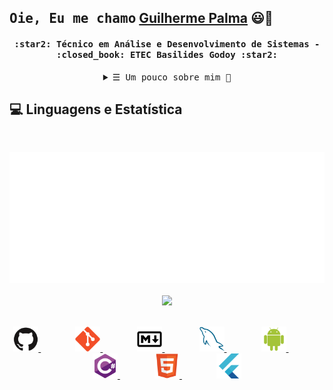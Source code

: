 <!--https://github.com/iuricode/readme-template/blob/main/README-profile/vanessaswerts.md Base boa
https://dev.to/envoy_/150-badges-for-github-pnk bages-->
<!--<img alt="GitHub" src="https://img.shields.io/badge/LinkedIn-0077B5?style=for-the-badge&logo=linkedin&logoColor=white" /> -->

##  <samp>Oie, Eu me chamo</samp> [Guilherme Palma](#home) :smiley:👋

<h4 align="center" id="home">
   <samp>:star2: Técnico em Análise e Desenvolvimento de Sistemas - :closed_book: <b>ETEC Basilides Godoy</b> :star2:</samp>
</h4>


<details align="center" id="home_menu">   
   <summary><samp>&#9776; Um pouco sobre mim 💬</samp></summary>   
      
   <div align="start">
      <br />
      <ul>
         <li>🚀 <b>Skills:</b></li>
         <ul>
            <li><b>Linguagens e Frameworks</b></li>
            <img alt="Java" 
                 src="https://img.shields.io/badge/-Java%20(Android)-333333?style=flat-square&logo=Android&logoColor=sucess" /> 
            <img alt="C#" 
                 src="https://img.shields.io/badge/-C%23-333333?style=flat-square&logo=Csharp&logoColor=green" />
            <img alt="ASP .NET" 
                 src="https://img.shields.io/badge/-ASP%20.NET-333333?style=flat-square&logo=.net&logoColor=ffffff" />
            <img alt="PHP" 
                 src="https://img.shields.io/badge/-PHP-333333?style=flat-square&logo=php&logoColor=sucess" />
            <img alt="MySQL" 
                 src="https://img.shields.io/badge/-MySQL-333333?style=flat-square&logo=MySQL" />
            <img alt="SQLite" 
                 src="https://img.shields.io/badge/SQLite-333333?style=flat-square&logo=sqlite&logoColor=blue" />
            <img alt="Markdown" 
                 src="https://img.shields.io/badge/-Markdown-333333?style=flat-square&logo=markdown&logoColor=white" />
            <img alt="JUnit" 
                 src="https://img.shields.io/badge/-JUnit-333333?style=flat&logo=jest" />
         </ul>
         <ul>
            <li><b>Ferramentas de Desenvolvimento (IDEs e Editores de Codigo)</b></li>
               <img alt="Android Studio" 
                    src="https://img.shields.io/badge/-Android%20Studio-333333?style=flat-square&logo=AndroidStudio" /> 
               <img alt="Visual Studio" 
                    src="https://img.shields.io/badge/-Visual%20Studio-333333?style=flat-square&logo=VisualStudio&logoColor=cc00cc" />
               <img alt="Visual Studio Code" 
                    src="https://img.shields.io/badge/-Visual%20Studio%20Code-333333?style=flat-square&logo=VisualStudioCode&logoColor=blue" />
               <img alt="Eclipse" 
                    src="https://img.shields.io/badge/-Eclipse-333333?style=flat-square&logo=eclipse&logoColor=cc55cc" />
         </ul>
         <ul>
            <li><b>DevOps</b></li>
               <img alt="Git" 
                    src="https://img.shields.io/badge/-Git-333333?style=flat-square&logo=git" />
               <img alt="GitHub" 
                    src="https://img.shields.io/badge/-GitHub-333333?style=flat-square&logo=github" /> 
               <img alt="Trello" 
                    src="https://img.shields.io/badge/-Trello-333333?style=flat-square&logo=trello&logoColor=blue" />
               <img alt="Heroku" 
                    src="https://img.shields.io/badge/-Heroku-333333?style=flat-square&logo=heroku&logoColor=cc00cc" />
               <img alt="Postman" 
                    src="https://img.shields.io/badge/-Postman-333333?style=flat-square&logo=postman" />
               <img alt="Swagger" 
                    src="https://img.shields.io/badge/-Swagger-333333?style=flat-square&logo=swagger" />
               <img alt="Docker" 
                    src="https://img.shields.io/badge/-Docker-333333?style=flat-square&logo=docker" />
         </ul>
   <br />
         <li>🌎 Onde me encontrar: &nbsp;&nbsp; 
            <a href="mailto:guippalma@gmail.com" target="_blank"><img alt="Email" 
                    src="https://img.shields.io/badge/Gmail-333333?style=flat-square&logo=gmail&logoColor=red" /></a>
            <a href="mailto:guilherme.palma8@etec.sp.gov.br" target="_blank"><img alt="Email" 
                    src="https://img.shields.io/badge/Microsoft_Outlook-333333?style=flat-square&logo=microsoft-outlook&logoColor=blue" /></a>  
         </li>
      </ul>
   </div>
   
   <br/>

   <p align="center">
     <a href="https://github.com/GuilhermePalma" target="_blank">
         <img alt="Estatisticas GitHub" align="center" 
              src="https://github-readme-stats.vercel.app/api?username=guilhermePalma&count_private=true&show_icons=true" />
     </a>
   </p>

   <p align="center">
      :page_with_curl: Acesse meu <a target="_blank" href="#home">Currículo</a> ou <a target="_blank" href="Projects.md">Veja meus Projetos</a>
      <br/>
      <a href="https://github.com/GuilhermePalma/GuilhermePalma/blob/main/English_README.md">English Version Here</a> or 
         <a href="https://github.com/GuilhermePalma/GuilhermePalma/blob/main/Français_README.md">Version Française Ici</a>
   </p>
</details>
   

## :computer: Linguagens e Estatística

<br />

<div align="center">   
   
   ![Dados de Commits](github-metrics.svg)

   <p></p>
   
   <a href="https://wakatime.com/@guilhermePalma" target="_blank">
      <img align="center"
           src="https://github-readme-stats.vercel.app/api/wakatime?username=guilhermePalma&langs_count=7&layout=compact" />
   </a>
    
   <br />
   <br />
   <br />
   
   <a title="Repositorios" href="https://github.com/GuilhermePalma?tab=repositories" target="_blank">
      <img height="40" alt="Repositorios" 
           src="https://raw.githubusercontent.com/devicons/devicon/master/icons/github/github-original.svg">
   </a>
   &nbsp;&nbsp;&nbsp;&nbsp;&nbsp;&nbsp;&nbsp;&nbsp;&nbsp;&nbsp;&nbsp;&nbsp;&nbsp;
   <a title="Git" href="https://github.com/GuilhermePalma?tab=repositories" target="_blank">
      <img height="40" alt="Git" 
           src="https://raw.githubusercontent.com/devicons/devicon/master/icons/git/git-original.svg">
   </a>
   &nbsp;&nbsp;&nbsp;&nbsp;&nbsp;&nbsp;&nbsp;&nbsp;&nbsp;&nbsp;&nbsp;&nbsp;&nbsp;
   <a title="Markdown" href="https://github.com/GuilhermePalma?tab=repositories" target="_blank">
      <img height="40" alt="Markdown" 
           src="https://raw.githubusercontent.com/devicons/devicon/master/icons/markdown/markdown-original.svg">
   </a>
   &nbsp;&nbsp;&nbsp;&nbsp;&nbsp;&nbsp;&nbsp;&nbsp;&nbsp;&nbsp;&nbsp;&nbsp;&nbsp;
   <a title="MySql" href="https://github.com/GuilhermePalma?tab=repositories" target="_blank">
      <img height="40" alt="MySql" 
           src="https://raw.githubusercontent.com/devicons/devicon/master/icons/mysql/mysql-original.svg">
   </a>
   &nbsp;&nbsp;&nbsp;&nbsp;&nbsp;&nbsp;&nbsp;&nbsp;&nbsp;&nbsp;&nbsp;&nbsp;&nbsp;
   <a title="Java Android" href="https://github.com/GuilhermePalma?tab=repositories&language=java" target="_blank">
      <img height="40" alt="Java Android" 
           src="https://raw.githubusercontent.com/devicons/devicon/master/icons/android/android-plain.svg">
   </a>
   &nbsp;&nbsp;&nbsp;&nbsp;&nbsp;&nbsp;&nbsp;&nbsp;&nbsp;&nbsp;&nbsp;&nbsp;&nbsp;
   <a title="C#" href="https://github.com/GuilhermePalma?tab=repositories&q=&type=&language=c%23&sort=" target="_blank">
      <img height="40" alt="C#" 
           src="https://raw.githubusercontent.com/devicons/devicon/master/icons/csharp/csharp-original.svg">
   </a>
   &nbsp;&nbsp;&nbsp;&nbsp;&nbsp;&nbsp;&nbsp;&nbsp;&nbsp;&nbsp;&nbsp;&nbsp;&nbsp;
   <a title="HTML" href="https://github.com/GuilhermePalma?tab=repositories" target="_blank">
      <img height="40" alt="HTML" 
           src="https://raw.githubusercontent.com/devicons/devicon/master/icons/html5/html5-original.svg">
   </a>
   &nbsp;&nbsp;&nbsp;&nbsp;&nbsp;&nbsp;&nbsp;&nbsp;&nbsp;&nbsp;&nbsp;&nbsp;&nbsp;
   <a title="Dart e Flutter" href="https://github.com/GuilhermePalma?tab=repositories&q=&type=&language=dart&sort=" target="_blank">
      <img height="40" alt="Dart e Flutter" 
           src="https://raw.githubusercontent.com/devicons/devicon/master/icons/flutter/flutter-original.svg">
   </a>
</div>
